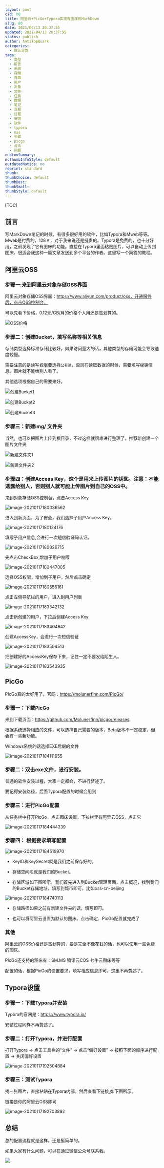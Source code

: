 ```yaml
---
layout: post
cid: 80
title: 阿里云+PicGo+Typora实现有图床的MarkDown
slug: 80
date: 2021/04/13 20:37:55
updated: 2021/04/13 20:37:55
status: publish
author: AntiTopQuark
categories: 
  - 默认分类
tags: 
  - 类型
  - 前言
  - 系统
  - 存储
  - 界面
  - 用户
  - 对象
  - 文件
  - 任务
  - 数据
  - 笔记
  - 流程
  - 过程
  - 安装
  - 软件
  - typora
  - oss
  - 步骤
  - picgo
  - 点击
  - 问题
customSummary: 
noThumbInfoStyle: default
outdatedNotice: no
reprint: standard
thumb: 
thumbChoice: default
thumbDesc: 
thumbSmall: 
thumbStyle: default
---
```



[TOC]

## 前言

写MarkDown笔记的时候，有很多很好用的软件，比如Typora和Mweb等等。Mweb是付费的，128￥，对于我来说还是挺贵的。Typora是免费的，也十分好用，之前发现了它有图床的功能。直接在Typora里面粘贴图片，可以自动上传到图床，很适合我这种一篇文章发送到多个平台的作者。这里写一个简答的教程。

## 阿里云OSS

### 步骤一:来到阿里云对象存储OSS界面

阿里云对象存储OSS界面：https://www.aliyun.com/product/oss，开通服务后，点击OSS控制台。

可以先看下价格，0.12元/GB/月的价格个人用还是蛮划算的。

![OSS价格](https://image-bed113224.oss-cn-beijing.aliyuncs.com/img/20210117174229.png)

### 步骤二：创建Bucket，填写名称等相关信息

存储类型选择标准存储比较好，如果访问量大的话，其他类型的存储可能会导致速度较慢。

需要注意的是读写权限要选择`公有读`，否则在读取数据的时候，需要填写秘钥信息。图片就不能给别人看了。

其他选项根据自己的需要来好。

![创建Bucket1](https://image-bed113224.oss-cn-beijing.aliyuncs.com/img/20210117174848.png)

![创建Bucket2](https://image-bed113224.oss-cn-beijing.aliyuncs.com/img/20210117175000.png)

![创建Bucket3](https://image-bed113224.oss-cn-beijing.aliyuncs.com/img/20210117175025.png)

### 步骤三：新建img/ 文件夹

当然，也可以把图片上传到根目录，不过这样就很难进行整理了。推荐新创建一个图片文件夹


![新建文件夹1](https://image-bed113224.oss-cn-beijing.aliyuncs.com/img/20210117175556.png)


![新建文件夹2](https://image-bed113224.oss-cn-beijing.aliyuncs.com/img/20210117175638.png)

### 步骤四：创建Access Key，这个是用来上传图片的钥匙。注意：不能透露给别人，否则别人就可能上传图片到自己的OSS中。
来到对象存储OSS控制台，点击Access Key

![image-20210117180036562](https://image-bed113224.oss-cn-beijing.aliyuncs.com/img/20210117180036.png)

进入到新页面，为了安全，我们选择子用户Access Key。

![image-20210117180124176](https://image-bed113224.oss-cn-beijing.aliyuncs.com/img/20210117180124.png)

填写子用户信息,会进行一次短信验证码认证。

![image-20210117180326715](https://image-bed113224.oss-cn-beijing.aliyuncs.com/img/20210117180326.png)



先点击CheckBox,增加子用户权限

![image-20210117180447005](https://image-bed113224.oss-cn-beijing.aliyuncs.com/img/20210117180447.png)

选择OSS权限，增加到子用户，然后点击确定

![image-20210117180556161](https://image-bed113224.oss-cn-beijing.aliyuncs.com/img/20210117180556.png)

点击左侧导航栏的用户，进入到用户列表

![image-20210117183342132](https://image-bed113224.oss-cn-beijing.aliyuncs.com/img/20210117183342.png)

点击新创建的用户，下拉后创建Access Key

![image-20210117183404842](https://image-bed113224.oss-cn-beijing.aliyuncs.com/img/20210117183404.png)

创建AccessKey，会进行一次短信验证

![image-20210117183504513](https://image-bed113224.oss-cn-beijing.aliyuncs.com/img/20210117183504.png)

把创建好的AccessKey保存下来，记住一定不要发给陌生人。

![image-20210117183543935](https://image-bed113224.oss-cn-beijing.aliyuncs.com/img/20210117183543.png)



## PicGo

PicGo真的太好用了，官网：https://molunerfinn.com/PicGo/

### 步骤一：下载PicGo

来到下载页面：https://github.com/Molunerfinn/picgo/releases

根据系统选择相应的文件，可以选择自己需要的版本，Beta版本不一定稳定，但会有一些新功能。

Windows系统的话选择EXE后缀的文件

![image-20210117184111955](https://image-bed113224.oss-cn-beijing.aliyuncs.com/img/20210117184112.png)

### 步骤二：双击exe文件，进行安装。

普通的软件安装过程，大家一定都会，不进行赘述了。

要记得安装路径，后面Typora配置的时候会用到

### 步骤三：进行PicGo配置

从任务栏中打开PicGo，点击图床设置，下拉栏里有阿里云OSS，点击它

![image-20210117184444339](https://image-bed113224.oss-cn-beijing.aliyuncs.com/img/20210117184444.png)

### 步骤四： 根据要求填写配置

![image-20210117184519970](https://image-bed113224.oss-cn-beijing.aliyuncs.com/img/20210117184520.png)

- KeyID和KeySecret就是我们之前保存好的。

- 存储空间名就是我们的Bucket。

- 存储区域如下图所示，我们首先进入到Bucket管理页面，点击概况，找到我们的Bucket存储地址，填写到城市即可，比如oss-cn-beijing

![image-20210117184740113](https://image-bed113224.oss-cn-beijing.aliyuncs.com/img/20210117184852.png)

- 存储路径如果之前有新建文件夹的话，填写即可。

- 也可以将阿里云设置为默认的图床。点击确定，PicGo配置就完成了



### 其他

阿里云的OSS价格还是蛮划算的，要是完全不像花钱的话，也可以使用一些免费的图床。

PicGo还支持的图床有：SM.MS   腾讯云COS  七牛云图床等等

配置的话，根据PicGo的设置要求，填写相应信息即可，这里不再赘述了。

## Typora设置

### 步骤一：下载Typora并安装

Typora的官网是：https://www.typora.io/

安装过程同样不再赘述了。

### 步骤二：打开Typora，并进行配置

打开Typora -> 点击工具栏的“文件” -> 点击“偏好设置” -> 按照下面的顺序进行配置 -> 关闭偏好设置

![image-20210117192504884](https://image-bed113224.oss-cn-beijing.aliyuncs.com/img/20210117192504.png)



### 步骤三：测试Typora

找一张图片，直接粘贴在Typora内部，然后查看下链接,如下图所示。

链接是你的阿里云OSS即可

![image-20210117192703892](https://image-bed113224.oss-cn-beijing.aliyuncs.com/img/20210117192703.png)



## 总结

总的配置流程就是这样，还是挺简单的。

如果大家有什么问题，可以在通过微信公众号联系我。

![](C:/Users/pytho/Desktop/20210117193222.png)